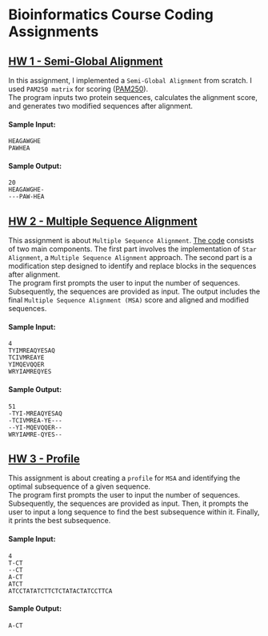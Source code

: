 # Bioinformatics Course Coding Assignments

## [HW 1 - Semi-Global Alignment](https://github.com/arminZolfaghari/Bioinformatics-Course-Assignments/tree/main/HW%201%20-%20Semi-Global%20Alignment)
In this assignment, I implemented a ```Semi-Global Alignment``` from scratch. I used ```PAM250 matrix``` for scoring ([PAM250](https://swift.cmbi.umcn.nl/teach/aainfo/pam250.shtml)). 
</br>
The program inputs two protein sequences, calculates the alignment score, and generates two modified sequences after alignment.
#### Sample Input:
```
HEAGAWGHE
PAWHEA
```
#### Sample Output:
```
20
HEAGAWGHE-
---PAW-HEA
```

## [HW 2 - Multiple Sequence Alignment](https://github.com/arminZolfaghari/Bioinformatics-Course-Assignments/tree/main/HW%202%20-%20Multiple%20Sequence%20Alignment)
This assignment is about ```Multiple Sequence Alignment```. [The code](https://github.com/arminZolfaghari/Bioinformatics-Course-Assignments/tree/main/HW%202%20-%20Multiple%20Sequence%20Alignment) consists of two main components. The first part involves the implementation of ```Star Alignment```, a ```Multiple Sequence Alignment``` approach. The second part is a modification step designed to identify and replace blocks in the sequences after alignment.
</br>
The program first prompts the user to input the number of sequences. Subsequently, the sequences are provided as input. The output includes the final ```Multiple Sequence Alignment (MSA)``` score and aligned and modified sequences.
#### Sample Input:
```
4 
TYIMREAQYESAQ
TCIVMREAYE
YIMQEVQQER
WRYIAMREQYES
```
#### Sample Output:
```
51
-TYI-MREAQYESAQ
-TCIVMREA-YE---
--YI-MQEVQQER--
WRYIAMRE-QYES--
```

## [HW 3 - Profile](https://github.com/arminZolfaghari/Bioinformatics-Course-Assignments/tree/main/HW%203%20-%20Profile)
This assignment is about creating a ```profile``` for ```MSA``` and identifying the optimal subsequence of a given sequence.
</br>
The program first prompts the user to input the number of sequences. Subsequently, the sequences are provided as input.
Then, it prompts the user to input a long sequence to find the best subsequence within it. Finally, it prints the best subsequence.
#### Sample Input:
```
4
T-CT
--CT
A-CT
ATCT
ATCCTATATCTTCTCTATACTATCCTTCA
```
#### Sample Output:
```
A-CT
```
